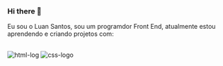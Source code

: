 ### Hi there 👋
Eu sou o Luan Santos, sou um programdor Front End, atualmente estou aprendendo e criando projetos com:
 
<br>
  <img src="https://img.shields.io/badge/HTML5-E34F26?style=for-the-badge&logo=html5&logoColor=white" alt="html-log" />


  <img src="https://img.shields.io/badge/CSS-239120?&style=for-the-badge&logo=css3&logoColor=white" alt=css-logo>

  
  <br>
  <br>

